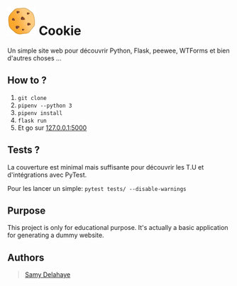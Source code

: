 # ![](static/img/cookie.png) Cookie

Un simple site web pour découvrir Python, Flask, peewee, WTForms et bien d'autres choses ...

## How to ?

1. `git clone`
2. `pipenv --python 3`
3. `pipenv install`
4. `flask run`
5. Et go sur [127.0.0.1:5000](http://127.0.0.1:5000)

## Tests ?

La couverture est minimal mais suffisante pour découvrir les T.U et d'intégrations avec PyTest. 

Pour les lancer un simple: `pytest tests/ --disable-warnings`

## Purpose

This project is only for educational purpose. It's actually a basic application for generating a dummy website.

## Authors

> [Samy Delahaye](https://delahayeyourself.info)